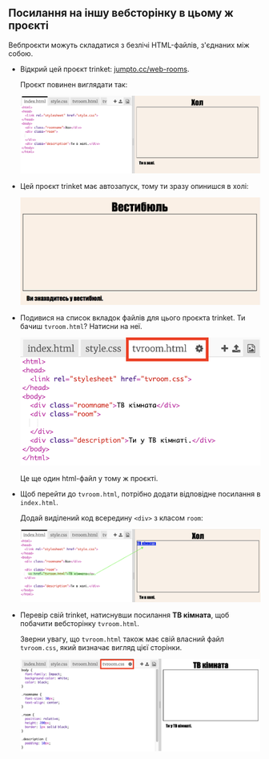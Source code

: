 ## Посилання на іншу вебсторінку в цьому ж проєкті

Вебпроєкти можуть складатися з безлічі HTML-файлів, з'єднаних між собою.

+ Відкрий цей проєкт trinket: <a href="https://trinket.io/html/f1486ddb24" target="_blank">jumpto.cc/web-rooms</a>.
    
    Проєкт повинен виглядати так:
    
    ![знімок екрана](images/rooms-starter.png)

+ Цей проєкт trinket має автозапуск, тому ти зразу опинишся в холі:
    
    ![знімок екрана](images/rooms-hall-start.png)

+ Подивися на список вкладок файлів для цього проєкта trinket. Ти бачиш `tvroom.html`? Натисни на неї.
    
    ![знімок екрана](images/rooms-tvroom-html.png)
    
    Це ще один html-файл у тому ж проєкті.

+ Щоб перейти до `tvroom.html`, потрібно додати відповідне посилання в `index.html`.
    
    Додай виділений код всередину `<div>` з класом `room`:
    
    ![знімок екрана](images/rooms-link-tvroom.png)

+ Перевір свій trinket, натиснувши посилання **ТВ кімната**, щоб побачити вебсторінку `tvroom.html`.
    
    Зверни увагу, що `tvroom.html` також має свій власний файл `tvroom.css`, який визначає вигляд цієї сторінки.
    
    ![знімок екрана](images/rooms-tvroom-unstyled.png)